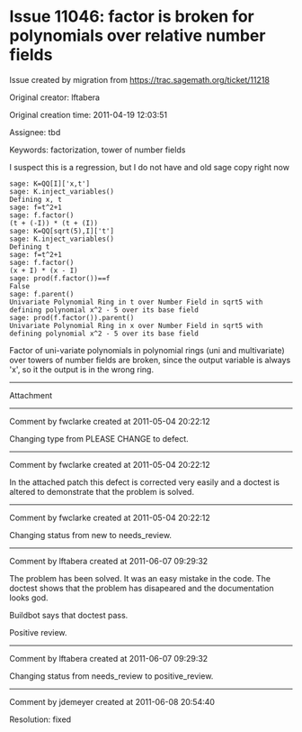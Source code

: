 # Issue 11046: factor is broken for polynomials over relative number fields

Issue created by migration from https://trac.sagemath.org/ticket/11218

Original creator: lftabera

Original creation time: 2011-04-19 12:03:51

Assignee: tbd

Keywords: factorization, tower of number fields

I suspect this is a regression, but I do not have and old sage copy right now


```
sage: K=QQ[I]['x,t']
sage: K.inject_variables()
Defining x, t
sage: f=t^2+1
sage: f.factor()
(t + (-I)) * (t + (I))
sage: K=QQ[sqrt(5),I]['t']  
sage: K.inject_variables()
Defining t
sage: f=t^2+1   
sage: f.factor()
(x + I) * (x - I)
sage: prod(f.factor())==f
False
sage: f.parent()
Univariate Polynomial Ring in t over Number Field in sqrt5 with defining polynomial x^2 - 5 over its base field
sage: prod(f.factor()).parent()
Univariate Polynomial Ring in x over Number Field in sqrt5 with defining polynomial x^2 - 5 over its base field
```


Factor of uni-variate polynomials in polynomial rings (uni and multivariate) over towers of number fields are broken, since the output variable is always 'x', so it the output is in the wrong ring.


---

Attachment


---

Comment by fwclarke created at 2011-05-04 20:22:12

Changing type from PLEASE CHANGE to defect.


---

Comment by fwclarke created at 2011-05-04 20:22:12

In the attached patch this defect is corrected very easily and a doctest is altered to demonstrate that the problem is solved.


---

Comment by fwclarke created at 2011-05-04 20:22:12

Changing status from new to needs_review.


---

Comment by lftabera created at 2011-06-07 09:29:32

The problem has been solved. It was an easy mistake in the code. The doctest shows that the problem has disapeared and the documentation looks god.

Buildbot says that doctest pass.

Positive review.


---

Comment by lftabera created at 2011-06-07 09:29:32

Changing status from needs_review to positive_review.


---

Comment by jdemeyer created at 2011-06-08 20:54:40

Resolution: fixed
